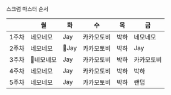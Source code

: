  스크럼 마스터 순서

|  | 월 | 화 | 수 | 목 | 금 |
| ---- | ---- | ---- | ---- | ---- | ---- |
| 1주차 | 네모네모 | Jay | 카카모토비 | 박하 | 네모네모 |
| 2주차 | 네모네모 | Jay | 카카모토비 | 박하 | Jay |
| 3주차 | 네모네모 | Jay | 카카모토비 | 박하 | 카카모토비 |
| 4주차 | 네모네모 | Jay | 카카모토비 | 박하 | 박하 |
| 5주차 | 네모네모 | Jay | 카카모토비 | 박하 | 랜덤 |
